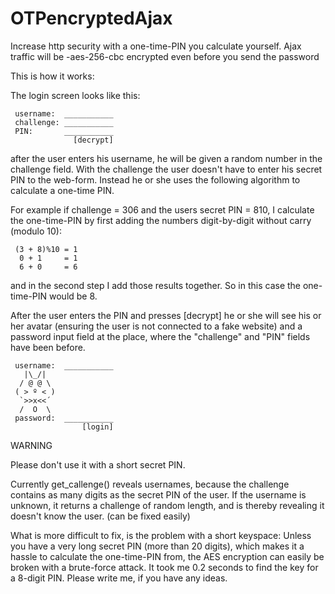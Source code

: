 # OTPencryptedAjax
Increase http security with a one-time-PIN you calculate yourself. 
Ajax traffic will be -aes-256-cbc encrypted even before you send the password


This is how it works:

The login screen looks like this:

     username:  ___________
     challenge: ___________
     PIN:       ___________
                  [decrypt]

after the user enters his username, he will be given a random number
in the challenge field. With the challenge the user doesn't have to 
enter his secret PIN to the web-form. Instead he or she uses the 
following algorithm to calculate a one-time PIN.

For example if challenge = 306 and the users secret PIN = 810,
I calculate the one-time-PIN by first adding the numbers digit-by-digit
without carry (modulo 10):

     (3 + 8)%10 = 1
      0 + 1     = 1
      6 + 0     = 6

and in the second step I add those results together.
So in this case the one-time-PIN would be 8.

After the user enters the PIN and presses [decrypt] he or she will see 
his or her avatar (ensuring the user is not connected to a fake website) 
and a password input field at the place, 
where the "challenge" and "PIN" fields have been before.


     username:  ___________
       |\_/|   
      / @ @ \ 
     ( > º < )
      `>>x<<´ 
      /  O  \ 
     password:  ___________
                    [login]

WARNING

Please don't use it with a short secret PIN.

Currently get_callenge() reveals usernames, because the challenge
contains as many digits as the secret PIN of the user. If the username
is unknown, it returns a challenge of random length, and is thereby
revealing it doesn't know the user. (can be fixed easily)

What is more difficult to fix, is the problem with a short keyspace:
Unless you have a very long secret PIN (more than 20 digits),
which makes it a hassle to calculate the one-time-PIN from,
the AES encryption can easily be broken with a brute-force attack.
It took me 0.2 seconds to find the key for a 8-digit PIN.
Please write me, if you have any ideas.

